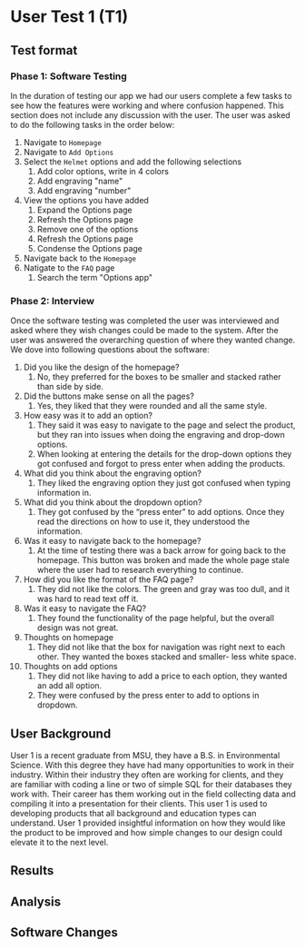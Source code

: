 # User Test 1 (T1)
 
 ## Test format
 ### Phase 1: Software Testing
In the duration of testing our app we had our users complete a few tasks to see how the features were working and where confusion happened. This section does not include any discussion with the user. The user was asked to do the following tasks in the order below:
1) Navigate to `Homepage`
2) Navigate to `Add Options`
3) Select the `Helmet` options and add the following selections
    1) Add color options, write in 4 colors
    2) Add engraving "name"
    3) Add engraving "number"
4) View the options you have added
    1) Expand the Options page
    2) Refresh the Options page
    3) Remove one of the options 
    4) Refresh the Options page
    5) Condense the Options page
5) Navigate back to the `Homepage`
6) Natigate to the `FAQ` page
   1) Search the term "Options app"
 
### Phase 2: Interview 
Once the software testing was completed the user was interviewed and asked where they wish changes could be made to the system. After the user was answered the overarching question of where they wanted change. We dove into following questions about the software:
1)	Did you like the design of the homepage?
    1)	No, they preferred for the boxes to be smaller and stacked rather than side by side.
2)	Did the buttons make sense on all the pages?
    1)	Yes, they liked that they were rounded and all the same style.
3)	How easy was it to add an option?
    1)	They said it was easy to navigate to the page and select the product, but they ran into issues when doing the engraving and drop-down options.
    2)	When looking at entering the details for the drop-down options they got confused and forgot to press enter when adding the products.
4)	What did you think about the engraving option?
    1)	They liked the engraving option they just got confused when typing information in.
5)	What did you think about the dropdown option?
    1)	They got confused by the “press enter” to add options. Once they read the directions on how to use it, they understood the information. 
6)	Was it easy to navigate back to the homepage?
    1) At the time of testing there was a back arrow for going back to the homepage. This button was broken and made the whole page stale where the user had to research everything to continue. 
7)	How did you like the format of the FAQ page?
    1)	They did not like the colors. The green and gray was too dull, and it was hard to read text off it. 
8)	Was it easy to navigate the FAQ?
    1)	They found the functionality of the page helpful, but the overall design was not great.
9)	Thoughts on homepage
    1)	They did not like that the box for navigation was right next to each other. They wanted the boxes stacked and smaller- less white space.
10)	Thoughts on add options
    1)	They did not like having to add a price to each option, they wanted an add all option.
    2)	They were confused by the press enter to add to options in dropdown.


 
 ## User Background
 
 User 1 is a recent graduate from MSU, they have a B.S. in Environmental Science. With this degree they have had many opportunities to work in their industry. Within their industry they often are working for clients, and they are familiar with coding a line or two of simple SQL for their databases they work with. Their career has them working out in the field collecting data and compiling it into a presentation for their clients. This user 1 is used to developing products that all background and education types can understand. User 1 provided insightful information on how they would like the product to be improved and how simple changes to our design could elevate it to the next level. 
 
 ## Results 
 
 ## Analysis
 
 ## Software Changes


